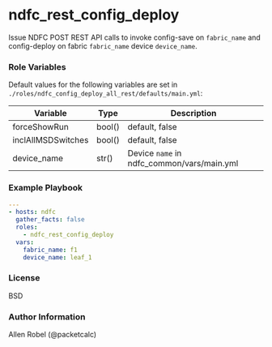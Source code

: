 # ndfc_rest_config_deploy

Issue NDFC POST REST API calls to invoke config-save on ``fabric_name`` and config-deploy on fabric ``fabric_name`` device ``device_name``.

### Role Variables

Default values for the following variables are set in ``./roles/ndfc_config_deploy_all_rest/defaults/main.yml``:

Variable           | Type   | Description
-------------------|--------|------------
forceShowRun       | bool() | default, false
inclAllMSDSwitches | bool() | default, false
device_name        | str()  | Device ``name`` in ndfc_common/vars/main.yml

### Example Playbook

```yaml
---
- hosts: ndfc
  gather_facts: false
  roles:
    - ndfc_rest_config_deploy
  vars:
    fabric_name: f1
    device_name: leaf_1
```

### License

BSD

### Author Information

Allen Robel (@packetcalc)
